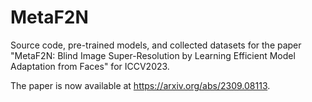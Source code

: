 # MetaF2N
Source code, pre-trained models, and collected datasets for the paper "MetaF2N: Blind Image Super-Resolution by Learning Efficient Model Adaptation from Faces" for ICCV2023.

The paper is now available at https://arxiv.org/abs/2309.08113.
